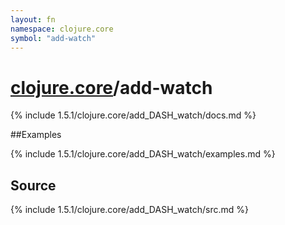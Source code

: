 ```yaml
---
layout: fn
namespace: clojure.core
symbol: "add-watch"
---
```


# [clojure.core](../)/add-watch

{% include 1.5.1/clojure.core/add_DASH_watch/docs.md %}

##Examples

{% include 1.5.1/clojure.core/add_DASH_watch/examples.md %}
## Source
{% include 1.5.1/clojure.core/add_DASH_watch/src.md %}

